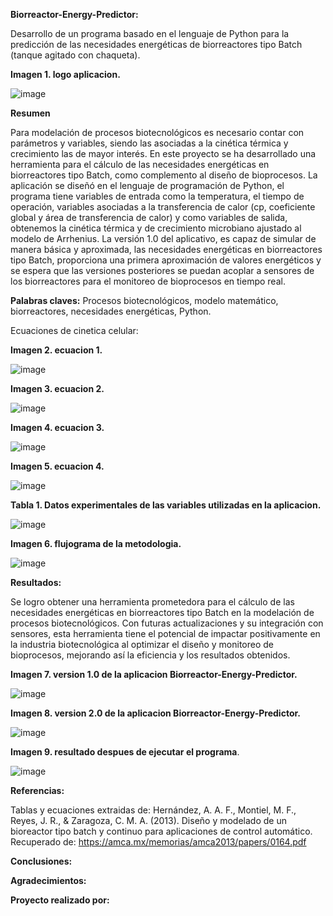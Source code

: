 **Biorreactor-Energy-Predictor:**

Desarrollo de un programa basado en el lenguaje de Python para la predicción de las necesidades energéticas de biorreactores tipo Batch (tanque agitado con chaqueta).

**Imagen 1. logo aplicacion.**

![image](https://github.com/EnergyBiorreactor/BEP/assets/137831522/461b7f18-cb21-44df-bff0-f29ab1a0dc2d)

**Resumen**


Para modelación de procesos biotecnológicos es necesario contar con parámetros y variables, siendo las asociadas a la cinética térmica y crecimiento las de mayor interés. En este proyecto se ha desarrollado una herramienta para el cálculo de las necesidades energéticas en biorreactores tipo Batch, como complemento al diseño de bioprocesos. La aplicación se diseñó en el lenguaje de programación de Python, el programa tiene variables de entrada como la temperatura, el tiempo de operación, variables asociadas a la transferencia de calor (cp, coeficiente global y área de transferencia de calor) y como variables de salida, obtenemos la cinética térmica y de crecimiento microbiano ajustado al modelo de Arrhenius.  La versión 1.0 del aplicativo, es capaz de simular de manera básica y aproximada, las necesidades energéticas en biorreactores tipo Batch, proporciona una primera aproximación de valores energéticos y se espera que las versiones posteriores se puedan acoplar a sensores de los biorreactores para el monitoreo de bioprocesos en tiempo real.

**Palabras claves:** Procesos biotecnológicos, modelo matemático, biorreactores, necesidades energéticas, Python.

Ecuaciones de cinetica celular:

**Imagen 2. ecuacion 1.**

![image](https://github.com/EnergyBiorreactor/BEP/assets/137831522/2b0cd8ff-b866-4304-9f9c-3aeeffe1daaf)

**Imagen 3. ecuacion 2.**

![image](https://github.com/EnergyBiorreactor/BEP/assets/137831522/d8869449-7c74-4418-ac04-797ba69d3a8b)

**Imagen 4. ecuacion 3.**

![image](https://github.com/EnergyBiorreactor/BEP/assets/137831522/13666d57-43cc-40ce-b07f-30621673133d)

**Imagen 5. ecuacion 4.**

![image](https://github.com/EnergyBiorreactor/BEP/assets/137831522/23f776b9-1e79-4184-a084-fc01e44111d2)

**Tabla 1. Datos experimentales de las variables utilizadas en la aplicacion.**

![image](https://github.com/EnergyBiorreactor/BEP/assets/137831522/f4849477-fba0-49c8-87b9-f5a7a59cb8e9)

**Imagen 6. flujograma de la metodologia.**

![image](https://github.com/EnergyBiorreactor/BEP/assets/137831522/0b7665f5-108c-4ba5-b001-7c299e6147c5)

**Resultados:**

Se logro obtener una herramienta prometedora para el cálculo de las necesidades energéticas en biorreactores tipo Batch en la modelación de procesos biotecnológicos. Con futuras actualizaciones y su integración con sensores, esta herramienta tiene el potencial de impactar positivamente en la industria biotecnológica al optimizar el diseño y monitoreo de bioprocesos, mejorando así la eficiencia y los resultados obtenidos.

**Imagen 7. version 1.0 de la aplicacion Biorreactor-Energy-Predictor.**

![image](https://github.com/EnergyBiorreactor/BEP/assets/137831522/4f554a36-64c5-4eb6-8bda-ee3351ab8aaa)

**Imagen 8. version 2.0 de la aplicacion Biorreactor-Energy-Predictor.**

![image](https://github.com/EnergyBiorreactor/BEP/assets/137831522/2a986545-2979-4fe3-bdfe-8bddb2b6e87d)

**Imagen 9. resultado despues de ejecutar el programa**.

![image](https://github.com/EnergyBiorreactor/BEP/assets/137831522/f63b3f3f-fb80-4b8b-b0ba-be73a0b514a1)

**Referencias:**

Tablas y ecuaciones extraidas de: Hernández, A. A. F., Montiel, M. F., Reyes, J. R., & Zaragoza, C. M. A. (2013). Diseño y modelado de un bioreactor tipo batch y continuo para aplicaciones de control automático. Recuperado de: https://amca.mx/memorias/amca2013/papers/0164.pdf

**Conclusiones:**

**Agradecimientos:**

**Proyecto realizado por:**

